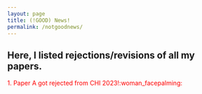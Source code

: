 ```yaml
---
layout: page
title: (!GOOD) News!
permalink: /notgoodnews/
---
```


## Here, I listed rejections/revisions of all my papers. 

<p style="color: red;">1. Paper A got rejected from CHI 2023!:woman_facepalming: </p> 
